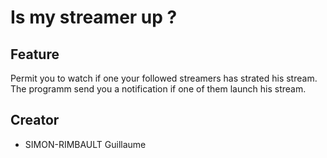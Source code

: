# Is my streamer up ?

Feature
--------
Permit you to watch if one your followed streamers has strated his stream. The programm send you a notification if one of them launch his stream.


Creator
-------
* SIMON-RIMBAULT Guillaume